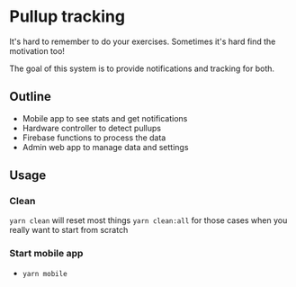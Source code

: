 # Pullup tracking

It's hard to remember to do your exercises. Sometimes it's hard find the motivation too!

The goal of this system is to provide notifications and tracking for both.

## Outline

- Mobile app to see stats and get notifications
- Hardware controller to detect pullups
- Firebase functions to process the data
- Admin web app to manage data and settings

## Usage

### Clean

`yarn clean` will reset most things
`yarn clean:all` for those cases when you really want to start from scratch

### Start mobile app

- `yarn mobile`
